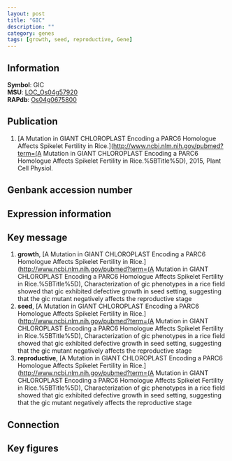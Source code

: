 ```yaml
---
layout: post
title: "GIC"
description: ""
category: genes
tags: [growth, seed, reproductive, Gene]
---
```


## Information
__Symbol__: GIC  
__MSU__: [LOC_Os04g57920](http://rice.plantbiology.msu.edu/cgi-bin/ORF_infopage.cgi?orf=LOC_Os04g57920)  
__RAPdb__: [Os04g0675800](http://rapdb.dna.affrc.go.jp/viewer/gbrowse_details/irgsp1?name=Os04g0675800)  

## Publication
1. [A Mutation in GIANT CHLOROPLAST Encoding a PARC6 Homologue Affects Spikelet Fertility in Rice.](http://www.ncbi.nlm.nih.gov/pubmed?term=(A Mutation in GIANT CHLOROPLAST Encoding a PARC6 Homologue Affects Spikelet Fertility in Rice.%5BTitle%5D), 2015, Plant Cell Physiol.

## Genbank accession number

## Expression information

## Key message
1. __growth__, [A Mutation in GIANT CHLOROPLAST Encoding a PARC6 Homologue Affects Spikelet Fertility in Rice.](http://www.ncbi.nlm.nih.gov/pubmed?term=(A Mutation in GIANT CHLOROPLAST Encoding a PARC6 Homologue Affects Spikelet Fertility in Rice.%5BTitle%5D),  Characterization of gic phenotypes in a rice field showed that gic exhibited defective growth in seed setting, suggesting that the gic mutant negatively affects the reproductive stage
2. __seed__, [A Mutation in GIANT CHLOROPLAST Encoding a PARC6 Homologue Affects Spikelet Fertility in Rice.](http://www.ncbi.nlm.nih.gov/pubmed?term=(A Mutation in GIANT CHLOROPLAST Encoding a PARC6 Homologue Affects Spikelet Fertility in Rice.%5BTitle%5D),  Characterization of gic phenotypes in a rice field showed that gic exhibited defective growth in seed setting, suggesting that the gic mutant negatively affects the reproductive stage
3. __reproductive__, [A Mutation in GIANT CHLOROPLAST Encoding a PARC6 Homologue Affects Spikelet Fertility in Rice.](http://www.ncbi.nlm.nih.gov/pubmed?term=(A Mutation in GIANT CHLOROPLAST Encoding a PARC6 Homologue Affects Spikelet Fertility in Rice.%5BTitle%5D),  Characterization of gic phenotypes in a rice field showed that gic exhibited defective growth in seed setting, suggesting that the gic mutant negatively affects the reproductive stage

## Connection

## Key figures


